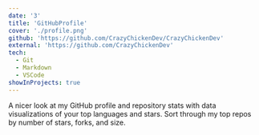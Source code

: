 ```yaml
---
date: '3'
title: 'GitHubProfile'
cover: './profile.png'
github: 'https://github.com/CrazyChickenDev/CrazyChickenDev'
external: 'https://github.com/CrazyChickenDev'
tech:
  - Git
  - Markdown
  - VSCode
showInProjects: true
---
```


A nicer look at my GitHub profile and repository stats with data visualizations of your top languages and stars. Sort through my top repos by number of stars, forks, and size.

